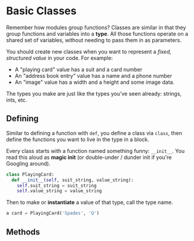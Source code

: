 # Basic Classes
Remember how modules group functions?
Classes are similar in that they group functions and variables into a **type**.
All those functions operate on a shared set of variables, without needing to pass them in as parameters.

You should create new classes when you want to represent a _fixed, structured value_ in your code.
For example:
* A "playing card" value has a suit and a card number
* An "address book entry" value has a name and a phone number
* An "image" value has a width and a height and some image data.

The types you make are just like the types you've seen already: strings, ints, etc.

## Defining
Similar to defining a function with `def`, you define a class via `class`, then define the functions you want to live in the type in a block.

Every class starts with a function named something funny: `__init__`.
You read this aloud as **magic init** (or double-under / dunder init if you're Googling around).
```python
class PlayingCard:
  def __init__(self, suit_string, value_string):
    self.suit_string = suit_string
    self.value_string = value_string
```

Then to make or **instantiate** a value of that type, call the type name.

```python
a card = PlayingCard('Spades', 'Q')
```

## Methods
